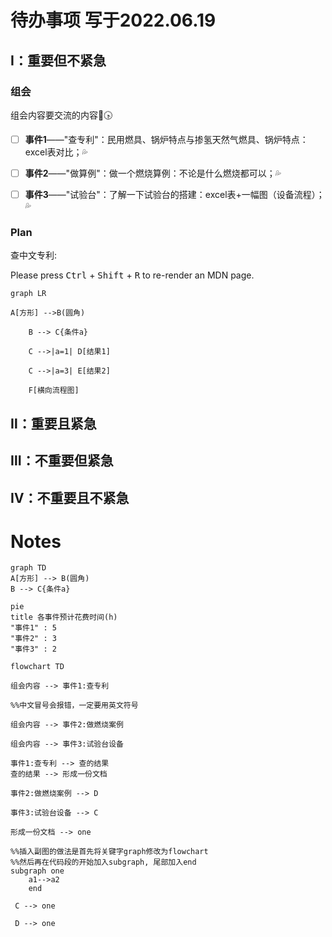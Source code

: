 # 待办事项 写于2022.06.19

## Ⅰ：重要但不紧急

### 组会

组会内容要交流的内容💬🕟

-   [ ] **事件1**——"查专利"：民用燃具、锅炉特点与掺氢天然气燃具、锅炉特点：excel表对比；💦

-   [ ] **事件2**——"做算例"：做一个燃烧算例：不论是什么燃烧都可以；💦

-   [ ] **事件3**——"试验台"：了解一下试验台的搭建：excel表+一幅图（设备流程）；💦

### Plan

查中文专利:

 <p>Please press <kbd>Ctrl</kbd> + <kbd>Shift</kbd> + <kbd>R</kbd> to re-render an MDN page.</p>

```mermaid
graph LR

A[方形] -->B(圆角)

    B --> C{条件a}

    C -->|a=1| D[结果1]

    C -->|a=3| E[结果2]

    F[横向流程图]
```

## Ⅱ：重要且紧急

## Ⅲ：不重要但紧急

## Ⅳ：不重要且不紧急

# Notes

```mermaid
graph TD
A[方形] --> B(圆角)
B --> C{条件a}
```

```mermaid
pie
title 各事件预计花费时间(h)
"事件1" : 5
"事件2" : 3
"事件3" : 2
```

```mermaid
flowchart TD

组会内容 --> 事件1:查专利

%%中文冒号会报错，一定要用英文符号

组会内容 --> 事件2:做燃烧案例

组会内容 --> 事件3:试验台设备

事件1:查专利 --> 查的结果
查的结果 --> 形成一份文档

事件2:做燃烧案例 --> D

事件3:试验台设备 --> C

形成一份文档 --> one

%%插入副图的做法是首先将关键字graph修改为flowchart
%%然后再在代码段的开始加入subgraph, 尾部加入end
subgraph one
    a1-->a2
    end

 C --> one

 D --> one
```
